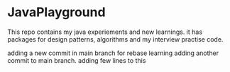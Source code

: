 # JavaPlayground
This repo contains my java experiements and new learnings.
it has packages for design patterns, algorithms and my interview practise code.

adding a new commit in main branch for rebase learning
adding another commit to main branch.
adding few lines to this
